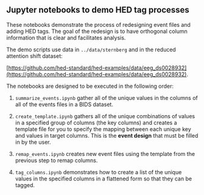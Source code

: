 ## Jupyter notebooks to demo HED tag processes

These notebooks demonstrate the process of redesigning event files and
adding HED tags. The goal of the redesign is to have orthogonal column
information that is clear and facilitates analysis. 

The demo scripts use data in `../data/sternberg` and in the reduced
attention shift dataset: 

[https://github.com/hed-standard/hed-examples/data/eeg_ds0028932](https://github.com/hed-standard/hed-examples/data/eeg_ds0028932).

The notebooks are designed to be executed in the following order:  

1. `summarize_events.ipynb` gather all of the unique values in the columns of
all of the events files in a BIDS dataset.  

2. `create_template.ipynb`  gathers all of the unique combinations of values in
a specified group of columns (the key columns) and creates a template file
for you to specify the mapping between each unique key and values in target columns.
This is the **event design** that must be filled in by the user.  

3. `remap_events.ipynb` creates new event files using the template from the previous
step to remap columns.

4. `tag_columns.ipynb` demonstrates how to create a list of the unique
values in the specified columns in a flattened form so that they can be tagged.